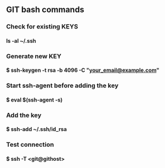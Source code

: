 ## GIT bash commands

### Check for existing KEYS
#### ls -al ~/.ssh

### Generate new KEY
#### $ ssh-keygen -t rsa -b 4096 -C "your_email@example.com"

### Start ssh-agent before adding the key
#### $ eval $(ssh-agent -s)

### Add the key
#### $ ssh-add ~/.ssh/id_rsa

### Test connection
#### $ ssh -T \<git@githost\>
